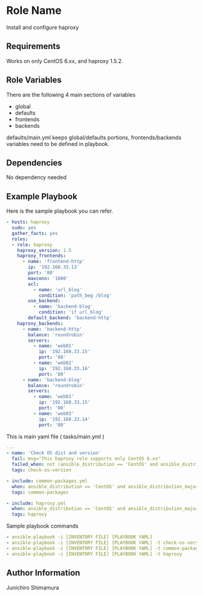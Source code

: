Role Name
=========

Install and configure haproxy

Requirements
------------

Works on only CentOS 6.xx, and haproxy 1.5.2.

Role Variables
--------------

There are the following 4 main sections of variables
  - global
  - defaults
  - frontends
  - backends

defaults/main.yml keeps global/defaults portions, frontends/backends variables need to be defined in playbook.

Dependencies
------------

No dependency needed

Example Playbook
----------------

Here is the sample playbook you can refer.

```yaml
- hosts: haproxy
  sudo: yes
  gather_facts: yes
  roles:
  - role: haproxy
    haproxy_version: 1.5
    haproxy_frontends:
      - name: 'frontend-http'
        ip: '192.168.33.13'
        port: '80'
        maxconn: '1000'
        acl:
          - name: 'url_blog'
            condition: 'path_beg /blog'
        use_backend:
          - name: 'backend-blog'
            condition: 'if url_blog'
        default_backend: 'backend-http'
    haproxy_backends:
      - name: 'backend-http'
        balance: 'roundrobin'
        servers:
          - name: 'web01'
            ip: '192.168.33.15'
            port: '80'
          - name: 'web02'
            ip: '192.168.33.16'
            port: '80'
      - name: 'backend-blog'
        balance: 'roundrobin'
        servers:
          - name: 'web01'
            ip: '192.168.33.15'
            port: '80'
          - name: 'web03'
            ip: '192.168.33.14'
            port: '80'
```


This is main yaml file ( tasks/main.yml )

```yaml
---
- name: 'Check OS dist and version'
  fail: msg="This haproxy role supports only CentOS 6.xx"
  failed_when: not (ansible_distribution == 'CentOS' and ansible_distribution_major_version == '6')
  tags: check-os-version

- include: common-packages.yml
  when: ansible_distribution == 'CentOS' and ansible_distribution_major_version == '6'
  tags: common-packages

- include: haproxy.yml
  when: ansible_distribution == 'CentOS' and ansible_distribution_major_version == '6'
  tags: haproxy
```

Sample playbook commands

```yaml
- ansible-playbook -i [INVENTORY FILE] [PLAYBOOK YAML]
- ansible-playbook -i [INVENTORY FILE] [PLAYBOOK YAML] -t check-os-version
- ansible-playbook -i [INVENTORY FILE] [PLAYBOOK YAML] -t common-packages
- ansible-playbook -i [INVENTORY FILE] [PLAYBOOK YAML] -t haproxy
```



Author Information
------------------

Junichiro Shimamura
